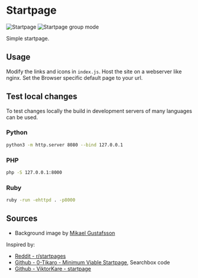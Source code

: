 # Startpage

![Startpage](https://raw.githubusercontent.com/spech66/startpage/master/docs/screenshot.png "Startpage")
![Startpage group mode](https://raw.githubusercontent.com/spech66/startpage/master/docs/screenshot2.png "Startpage group mode")

Simple startpage.

## Usage

Modify the links and icons in `index.js`.
Host the site on a webserver like nginx. Set the Browser specific default page to your url.

## Test local changes

To test changes locally the build in development servers of many languages can be used.

### Python

```bash
python3 -m http.server 8080 --bind 127.0.0.1
```

### PHP

```bash
php -S 127.0.0.1:8000
```

### Ruby

```bash
ruby -run -ehttpd . -p8000
```

## Sources

* Background image by [Mikael Gustafsson](https://www.artstation.com/artwork/Y2Wew)

Inspired by:

* [Reddit - r/startpages](https://www.reddit.com/r/startpages/)
* [Github - 0-Tikaro - Minimum Viable Startpage](https://github.com/0-Tikaro/minimum-viable-startpage), Searchbox code
* [Github - ViktorKare - startpage](https://github.com/ViktorKare/startpage)
